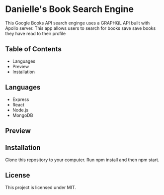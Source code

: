# Danielle's Book Search Engine
This Google Books API search enginge uses a GRAPHQL API built with Apollo server. This app allows users to search for books save save books they have read to their profile

## Table of Contents
* Languages
* Preview
* Installation

## Languages
* Express
* React
* Node.js
* MongoDB

## Preview

## Installation
Clone this repository to your computer. Run npm install and then npm start.

## License 
This project is licensed under MIT.
